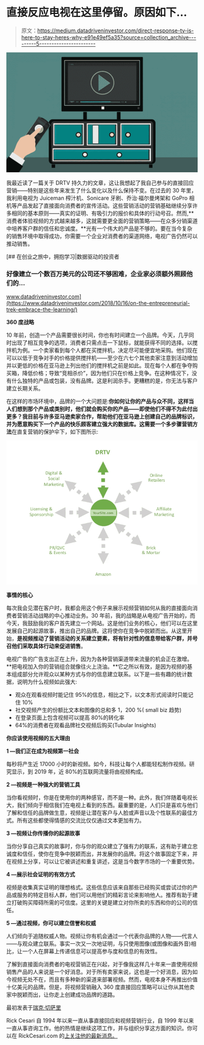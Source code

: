 # 直接反应电视在这里停留。原因如下…

> 原文：<https://medium.datadriveninvestor.com/direct-response-tv-is-here-to-stay-heres-why-e91e49ef5a35?source=collection_archive---------5----------------------->

![](img/2fa7c6805260e00bb49e817fad86f986.png)

我最近读了一篇关于 DRTV 持久力的文章，这让我想起了我自己参与的直接回应营销——特别是这些年来发生了什么变化以及什么保持不变。在过去的 30 年里，我利用电视为 Juiceman 榨汁机、Sonicare 牙刷、乔治·福尔曼烤架和 GoPro 相机等产品发起了直接面向消费者的宣传活动。这些营销活动的营销基础继续分享许多相同的基本原则——真实的证明、有吸引力的报价和具体的行动号召。然而,**消费者体验视频的方式越来越多，这就需要更全面的营销策略——在众多分销渠道中培养客户群的信任和忠诚度。**光有一个伟大的产品是不够的。要在当今复杂的销售环境中取得成功，你需要一个企业对消费者的渠道网络，电视广告仍然可以推动销售。

[](https://www.datadriveninvestor.com/2018/10/16/on-the-entrepreneurial-trek-embrace-the-learning/) [## 在创业之旅中，拥抱学习|数据驱动的投资者

### 好像建立一个数百万美元的公司还不够困难，企业家必须额外照顾他们的…

www.datadriveninvestor.com](https://www.datadriveninvestor.com/2018/10/16/on-the-entrepreneurial-trek-embrace-the-learning/) 

**360 度战略**

10 年前，创造一个产品需要很长时间，你也有时间建立一个品牌。今天，几乎同时出现了相互竞争的选项，消费者只需点击一下鼠标，就能获得不同的选择。以搅拌机为例。一个卖家看到每个人都在买搅拌机，决定尽可能便宜地采购。他们现在可以以低于竞争对手的价格提供搅拌机——至少在六七个其他卖家注意到活动增加并以更低的价格在亚马逊上列出他们的搅拌机之前是如此。现在每个人都在争夺购买箱，降低价格；导致“竞相杀价”，因为他们只在价格上竞争。在这种情况下，没有什么独特的产品或包装，没有品牌。这是利润杀手。更糟糕的是，你无法与客户建立长期关系。

在这样的市场环境中，品牌的一个大问题是:**你如何让你的产品与众不同，这样当人们想到那个产品或类别时，他们就会购买你的产品——即使他们不得不为此付出更多？**我目前与许多亚马逊卖家合作，帮助他们在亚马逊上创建自己的品牌标识，并为愿意购买下一个产品的快乐顾客建立强大的数据库。这需要一个**多步骤营销方法**在直复营销的保护伞下，如下图所示:

![](img/0983a64a75d22abe2e468230f9042316.png)

**事情的核心**

每次我会见潜在客户时，我都会用这个例子来展示视频营销如何从我的直接面向消费者营销活动战略的中心推动业务。30 年前，我的战略是从电视广告开始的，而今天，我鼓励我的客户首先建立一个网站。这是他们业务的核心，他们可以在这里发展自己的起源故事，推出自己的品牌。这将使你在竞争中脱颖而出。从这里开始，**是视频推动了营销活动的关系建立要素，将有针对性的信息带给客户群，并号召他们采取具体行动来促进销售**。

电视广告的广告支出正在上升，因为为各种营销渠道带来流量的机会正在激增。**把电视加入你的营销组合就像往火上浇油。**它之所以有效，是因为视频的基本组成部分允许观众以某种方式与你的信息建立联系。以下是一些有趣的统计数据，说明为什么视频如此强大:

*   观众在观看视频时能记住 95%的信息，相比之下，以文本形式阅读时只能记住 10%
*   社交视频产生的份额比文本和图像的总和多 1，200 %( small biz 趋势)
*   在登录页面上包含视频可以提高 80%的转化率
*   64%的消费者在观看品牌社交视频后购买(Tubular Insights)

**你应该使用视频的五大理由**

**1 —我们正在成为视频第一社会**

每秒将产生近 17000 小时的新视频。如今，科技让每个人都能轻松制作视频。研究显示，到 2019 年，近 80%的互联网流量将由视频构成。

**2 —视频是一种强大的营销工具**

当你看视频时，你是在使用你的两种感官，而不是一种。此外，我们伴随着电视长大，我们倾向于相信我们在电视上看到的东西。最重要的是，人们只是喜欢与他们了解和信任的品牌做生意，视频是让潜在客户与人脸或声音以及个性联系的最佳方式。所有这些都使得情感的交流比仅仅通过文本更加有力。

**3 —视频让你传播你的起源故事**

当你分享自己真实的故事时，你与你的观众建立了强有力的联系，这有助于建立忠诚度和信任，使你在竞争中脱颖而出，并发展你的品牌。将这个故事固定下来，并在视频上分享，可以让它被讲述和重复讲述，这是当今数字市场的一个重要优势。

**4 —展示社会证明的有效方式**

视频是收集真实证明的理想格式。这些信息应该来自那些已经购买或尝试过你的产品或服务的特定目标人群，他们可以用他们的精彩言论来影响他人。推荐有助于建立打破购买障碍所需的可信度。这里的关键是建立对你所卖的东西和你的公司的信任。

**5 —通过视频，你可以建立信誉和权威**

人们倾向于追随权威人物。视频让你有机会通过一个代表你品牌的人物——代言人——与观众建立联系。事实一次又一次地证明，与只使用图像(或图像和画外音)相比，让一个人在屏幕上传递信息可以提高参与度和信息的有效性。

了解到直接面向消费者的电视营销正在兴起，对于像我这样几十年来一直使用视频销售产品的人来说是一个好消息。对于所有卖家来说，这也是一个好消息，因为如今视频无处不在，而且有多种新的渠道来部署视频。然而，电视本身不再推出价值十亿美元的品牌。但是，将视频营销融入 360 度直接回应策略可以让你从其他卖家中脱颖而出，让你走上创建成功品牌的道路。

最初发表于[瑞克·切萨里](https://rickcesari.com/direct-response-tv-is-here-to-stay-heres-why/)

Rick Cesari 自 1994 年以来一直从事直接回应和视频营销行业，自 1999 年以来一直从事咨询工作。他的热情是继续这项工作，并与组织分享这方面的知识。你可以在 RickCesari.com 的[上关注他的最新消息。](https://rickcesari.com/)